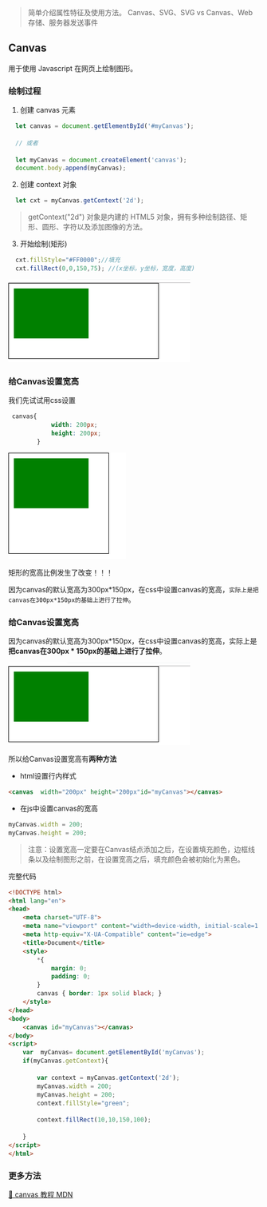 > 简单介绍属性特征及使用方法。 Canvas、SVG、SVG vs Canvas、Web 存储、服务器发送事件

## Canvas

用于使用 Javascript 在网页上绘制图形。

### 绘制过程

1. 创建 canvas 元素

```js
  let canvas = document.getElementById('#myCanvas');

  // 或者

  let myCanvas = document.createElement('canvas');
  document.body.append(myCanvas);
```

2. 创建 context 对象

```js
  let cxt = myCanvas.getContext('2d');
```

> getContext("2d") 对象是内建的 HTML5 对象，拥有多种绘制路径、矩形、圆形、字符以及添加图像的方法。

3. 开始绘制(矩形)

```js
  cxt.fillStyle="#FF0000";//填充
  cxt.fillRect(0,0,150,75); //(x坐标，y坐标，宽度，高度)
```

![在这里插入图片描述](<https://github.com/glbb666/myNote/blob/master/review/html/images/canvas_1.png>)

### 给Canvas设置宽高

我们先试试用css设置

```css
 canvas{
            width: 200px;
            height: 200px;
        }
```

![在这里插入图片描述](<https://github.com/glbb666/myNote/blob/master/review/html/images/canvas_2.png>)

矩形的宽高比例发生了改变！！！

因为canvas的默认宽高为300px*150px，在css中设置canvas的宽高，`实际上是把canvas在300px*150px的基础上进行了拉伸`。



### 给Canvas设置宽高

因为canvas的默认宽高为300px*150px，在css中设置canvas的宽高，实际上是**把canvas在300px * 150px的基础上进行了拉伸**。

![在这里插入图片描述](<https://github.com/glbb666/myNote/blob/master/review/html/images/canvas_1.png>)

所以给Canvas设置宽高有**两种方法**

- html设置行内样式

```html
<canvas  width="200px" height="200px"id="myCanvas"></canvas>
```

- 在js中设置canvas的宽高

```js
myCanvas.width = 200;
myCanvas.height = 200;
```
>注意：设置宽高一定要在Canvas结点添加之后，在设置填充颜色，边框线条以及绘制图形之前，在设置宽高之后，填充颜色会被初始化为黑色。

完整代码

```html
<!DOCTYPE html>
<html lang="en">
<head>
    <meta charset="UTF-8">
    <meta name="viewport" content="width=device-width, initial-scale=1.0">
    <meta http-equiv="X-UA-Compatible" content="ie=edge">
    <title>Document</title>
    <style>
        *{
            margin: 0;
            padding: 0;
        }
        canvas { border: 1px solid black; }
    </style>
</head>
<body>
    <canvas id="myCanvas"></canvas>
</body>
<script>
    var  myCanvas= document.getElementById('myCanvas');
    if(myCanvas.getContext){
        
        var context = myCanvas.getContext('2d');
        myCanvas.width = 200;
	    myCanvas.height = 200;
        context.fillStyle="green";
        
        context.fillRect(10,10,150,100);
       
    }
</script>
</html>
```



### 更多方法

[🐷 canvas 教程 MDN](https://developer.mozilla.org/zh-CN/docs/Web/API/Canvas_API/Tutorial)